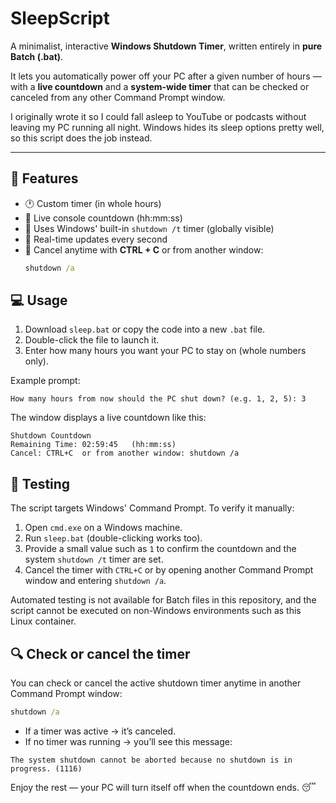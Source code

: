 # SleepScript

A minimalist, interactive **Windows Shutdown Timer**, written entirely in **pure Batch (.bat)**.

It lets you automatically power off your PC after a given number of hours — with a **live countdown** and a **system-wide timer**
that can be checked or canceled from any other Command Prompt window.

I originally wrote it so I could fall asleep to YouTube or podcasts without leaving my PC running all night. Windows hides its sleep
options pretty well, so this script does the job instead.

---

## 🚀 Features

- 🕐 Custom timer (in whole hours)
- 🧮 Live console countdown (hh:mm:ss)
- 🧠 Uses Windows' built-in `shutdown /t` timer (globally visible)
- 🔁 Real-time updates every second
- 🧰 Cancel anytime with **CTRL + C** or from another window:
  ```cmd
  shutdown /a
  ```

## 💻 Usage

1. Download `sleep.bat` or copy the code into a new `.bat` file.
2. Double-click the file to launch it.
3. Enter how many hours you want your PC to stay on (whole numbers only).

Example prompt:

```
How many hours from now should the PC shut down? (e.g. 1, 2, 5): 3
```

The window displays a live countdown like this:

```
Shutdown Countdown
Remaining Time: 02:59:45   (hh:mm:ss)
Cancel: CTRL+C  or from another window: shutdown /a
```

## 🧪 Testing

The script targets Windows' Command Prompt. To verify it manually:

1. Open `cmd.exe` on a Windows machine.
2. Run `sleep.bat` (double-clicking works too).
3. Provide a small value such as `1` to confirm the countdown and the system `shutdown /t` timer are set.
4. Cancel the timer with `CTRL+C` or by opening another Command Prompt window and entering `shutdown /a`.

Automated testing is not available for Batch files in this repository, and the script cannot be executed on non-Windows environments such as this Linux container.

## 🔍 Check or cancel the timer

You can check or cancel the active shutdown timer anytime in another Command Prompt window:

```cmd
shutdown /a
```

- If a timer was active → it’s canceled.
- If no timer was running → you’ll see this message:

```
The system shutdown cannot be aborted because no shutdown is in progress. (1116)
```

Enjoy the rest — your PC will turn itself off when the countdown ends. 😴
